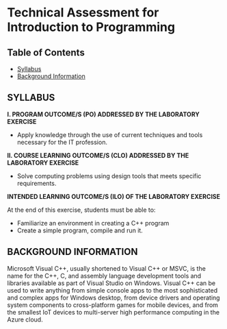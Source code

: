 # Technical Assessment for Introduction to Programming

## Table of Contents
- [Syllabus](https://github.com/JadeMysieLato/Technical-Assessment-for-Introduction-to-Programming/edit/main/README.md#syllabus)
- [Background Information](https://github.com/JadeMysieLato/Technical-Assessment-for-Introduction-to-Programming/edit/main/README.md#background-information)

## SYLLABUS

**I. PROGRAM OUTCOME/S (PO) ADDRESSED BY THE LABORATORY EXERCISE**

- Apply knowledge through the use of current techniques and tools necessary for the IT profession.

**II. COURSE LEARNING OUTCOME/S (CLO) ADDRESSED BY THE LABORATORY EXERCISE**
- Solve computing problems using design tools that meets specific requirements.

**INTENDED LEARNING OUTCOME/S (ILO) OF THE LABORATORY EXERCISE**
  
  At the end of this exercise, students must be able to:
- Familiarize an environment in creating a C++ program
- Create a simple program, compile and run it. 

## BACKGROUND INFORMATION

Microsoft Visual C++, usually shortened to Visual C++ or MSVC, is the name for the C++, C, and assembly language development tools and libraries available as part of Visual Studio on Windows. Visual C++ can be used to write anything from simple console apps to the most sophisticated and complex apps for Windows desktop, from device drivers and operating system components to cross-platform games for mobile devices, and from the smallest IoT devices to multi-server high performance computing in the Azure cloud.
